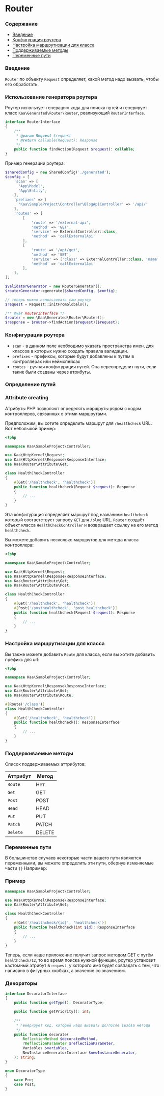 # Router

### Содержание

* [Введение](#введение)
* [Конфигурация роутера](#конфигурация-роутера)
* [Настройка маршрутизации для класса](#настройка-маршрутизации-для-класса)
* [Поддерживаемые методы](#поддерживаемые-методы)
* [Переменные пути](#переменные-пути)

### Введение

`Router` по объекту `Request` определяет, какой метод надо вызвать, чтобы его обработать.

### Использование генератора роутера

Роутер использует генерацию кода для поиска путей и генерирует класс
`Kaa\Generated\Router\Router`, реализующий `RouterInterface`.

```php
interface RouterInterface
{
    /**
     * @param Request $request
     * @return callable(Request): Response
     */
    public function findAction(Request $request): callable;
}
```

Пример генерации роутера:

```php
$sharedConfig = new SharedConfig('./generated');
$config = [
    'scan' => [
      'App\Model',
      'App\Entity',
    ],
    'prefixes' => [
      'Kaa\SampleProject\Controller\BlogApiController' => '/api/'
    ],
    'routes' => [
        [
            'route' => '/external-api',
            'method' => 'GET',
            'service' => ExternalController::class,
            'method' => 'callExternalApi'
        ],
        [
            'route' => '/api/get',
            'method' => 'GET',
            'service' => ['class' => ExternalController::class, 'name' => 'app.service'],
            'method' => 'callExternalApi'
        ],
    ],
];

$validatorGenerator = new RouterGenerator();
$routerGenerator->generate($sharedConfig, $config);

// теперь можно использовать сам роутер
$request = Request::initFromGlobals();

/** @var RouterInterface */
$router = new \Kaa\Generated\Router\Router();
$response = $router->findAction($request)($request);
```

### Конфигурация роутера

* `scan` - в данном поле необходимо указать пространства имен, для классов в которых нужно создать правила
  валидации.
* `prefixes` - префиксы, которые будут добавлены к путям в контроллерах или неймспейсах
* `routes` - ручная конфигурация путей. Она переопределит пути, если такие были созданы через атрибуты.

### Определение путей

### Attribute creating

Атрибуты PHP позволяют определять маршруты рядом с кодом контроллеров, связанных с этими маршрутами.

Предположим, вы хотите определить маршрут для `/healthcheck` URL. Вот небольшой пример:

```php
<?php

namespace Kaa\SampleProject\Controller;

use Kaa\HttpKernel\Request;
use Kaa\HttpKernel\Response\ResponseInterface;
use Kaa\Router\Attribute\Get;

class HealthCheckController
{
    #[Get('/healthcheck', 'healthcheck')]
    public function healthcheck(Request $request): Response
    {
        // ...
    }
}
```

Эта конфигурация определяет маршрут под названием `healthcheck` который соответствует запросу `GET` для `/blog` URL.
`Router` создаёт объект класса `HealthCheckController` и возвращает ссылку на его метод ```healthcheck```.

Вы можете добавить несколько маршрутов для метода класса контроллера:

```php
<?php

namespace Kaa\SampleProject\Controller;

use Kaa\HttpKernel\Request;
use Kaa\HttpKernel\Response\ResponseInterface;
use Kaa\Router\Attribute\Get;
use Kaa\Router\Attribute\Post;

class HealthCheckController
{
    #[Get('/healthcheck', 'healthcheck')]
    #[Post('/posthealthcheck', 'post_healthcheck')]
    public function healthcheck(Request $request): Response
    {
        // ...
    }
}
```

### Настройка маршрутизации для класса

Вы также можете добавить `Route` для класса, если вы хотите добавить префикс для url:

```php
<?php

namespace Kaa\SampleProject\Controller;

use Kaa\HttpKernel\Response\ResponseInterface;
use Kaa\Router\Attribute\Get;
use Kaa\Router\Attribute\Route;

#[Route('/class')]
class HealthCheckController
{
    #[Get('/healthcheck', 'healthcheck')]
    public function healthcheck(): ResponseInterface
    {
        // ...
    }
}
```

### Поддерживаемые методы

Список поддерживаемых аттрибутов:

| Аттрибут | Метод  |
|----------|--------|
| `Route`  | Нет    |
| `Get`    | GET    |
| `Post`   | POST   |
| `Head`   | HEAD   | 
| `Put`    | PUT    |
| `Patch`  | PATCH  |
| `Delete` | DELETE |

### Переменные пути

В большинстве случаев некоторые части вашего пути являются переменными, вы можете определить эти пути, обернув
изменяемые части `{}` Например:

### Пример

```php
namespace Kaa\SampleProject\Controller;

use Kaa\HttpKernel\Response\ResponseInterface;
use Kaa\Router\Attribute\Get;

class HealthCheckController
{
    #[Get('/healthcheck/{id}', 'healthcheck')]
    public function healthcheck(int $id): ResponseInterface
    {
        // ...
    }
}
```

Теперь, если наше приложение получит запрос методом GET с путём `healthcheck/12`,
то во время поиска нужной функции, роутер установит кастомный атрибут в `request`,
у которого имя будет совпадать с тем, что написано в фигурных скобках, а значение со значением.

### Декораторы

```php
interface DecoratorInterface
{
    public function getType(): DecoratorType;

    public function getPriority(): int;
    
    /**
     * Генерирует код, который надо вызвать до/после вызова метода
     */
    public function decorate(
        ReflectionMethod $decoratedMethod,
        ?ReflectionParameter $reflectionParameter,
        Variables $variables,
        NewInstanceGeneratorInterface $newInstanceGenerator,
    ): string;
}

enum DecoratorType
{
    case Pre;
    case Post;
}
```

